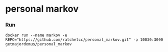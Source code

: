 # personal markov

### Run

	
	docker run --name markov -e REPO="https://github.com/ratchetcc/personal_markov.git" -p 10030:3000 getmajordomus/personal_markov
	
